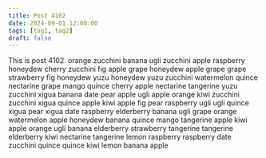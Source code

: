 ```yaml
---
title: Post 4102
date: 2024-09-01 12:00:00
tags: [tag1, tag2]
draft: false
---
```

This is post 4102.
orange
zucchini
banana
ugli
zucchini
apple
raspberry
honeydew
cherry
zucchini
fig
apple
grape
honeydew
apple
grape
grape
strawberry
fig
honeydew
yuzu
honeydew
yuzu
zucchini
watermelon
quince
nectarine
grape
mango
quince
cherry
apple
nectarine
tangerine
yuzu
zucchini
xigua
banana
date
pear
apple
ugli
apple
orange
kiwi
zucchini
zucchini
xigua
quince
apple
kiwi
apple
fig
pear
raspberry
ugli
ugli
quince
xigua
pear
xigua
date
raspberry
elderberry
banana
ugli
grape
orange
watermelon
apple
honeydew
banana
quince
mango
tangerine
apple
kiwi
apple
orange
ugli
banana
elderberry
strawberry
tangerine
tangerine
elderberry
kiwi
nectarine
tangerine
lemon
raspberry
raspberry
date
zucchini
quince
quince
kiwi
lemon
banana
apple
